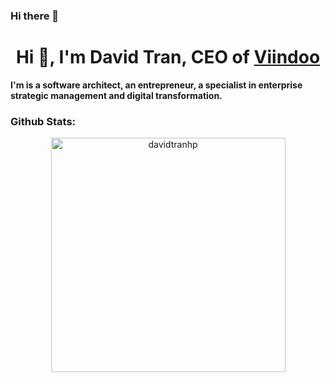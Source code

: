 ### Hi there 👋

<h1 align="center">Hi 👋, I'm David Tran, CEO of <a href="https://viindoo.com" target="_blank">Viindoo</a></h1>
<strong>I'm is a software architect, an entrepreneur, a specialist in enterprise strategic management and digital transformation.</strong>

<h3 align="left">Github Stats:</h3>
<div align="center">
<img src="https://github-readme-stats.vercel.app/api?username=davidtranhp&count_private=true&include_all_commits=true&show_icons=true" width="375" alt="davidtranhp"/>
</div>

<!--
**davidtranhp/davidtranhp** is a ✨ _special_ ✨ repository because its `README.md` (this file) appears on your GitHub profile.

Here are some ideas to get you started:

- 🔭 I’m currently working on ...
- 🌱 I’m currently learning ...
- 👯 I’m looking to collaborate on ...
- 🤔 I’m looking for help with ...
- 💬 Ask me about ...
- 📫 How to reach me: ...
- 😄 Pronouns: ...
- ⚡ Fun fact: ...
-->
